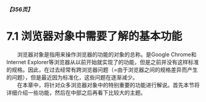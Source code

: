 ##### 【356页】
# 7.1 浏览器对象中需要了解的基本功能
&emsp;&emsp;浏览器对象是指用来操作浏览器的功能的对象的总称。是Google Chrome和Internet Explorer等浏览器从以前开始就实现了的功能，但是之前并没有这样标准的规格。因此，在过去经常有跨浏览器问题（=由于浏览器之间的规格差异而产生的问题），但是最近因为标准化，这些问题在逐渐减少。<br>
&emsp;&emsp;在本章中，将针对众多浏览器对象中的特别重要的功能进行解说。首先本节将详细介绍一些功能，然后在中部之后再看下比较大的主题。